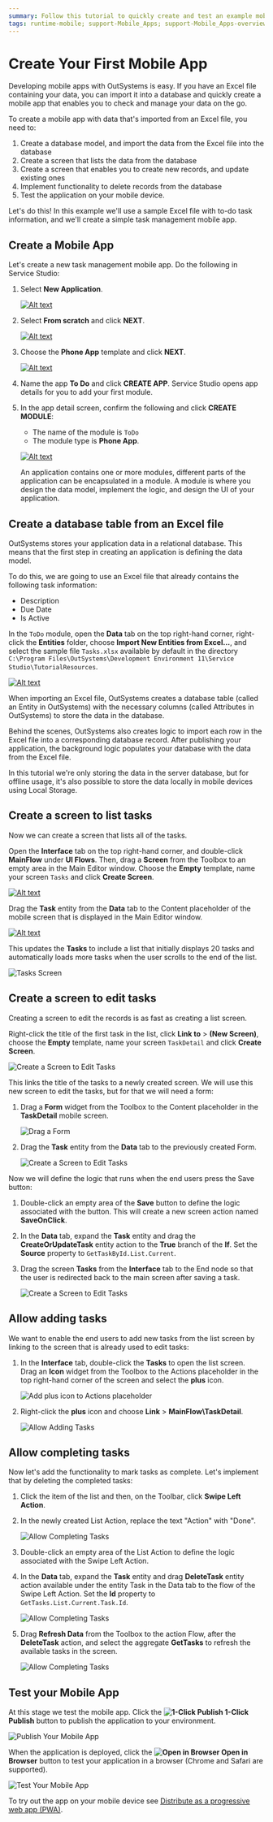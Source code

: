 ```yaml
---
summary: Follow this tutorial to quickly create and test an example mobile app to manage tasks.
tags: runtime-mobile; support-Mobile_Apps; support-Mobile_Apps-overview
---
```


# Create Your First Mobile App

Developing mobile apps with OutSystems is easy. If you have an Excel file containing your data, you can import it into a database and quickly create a mobile app that enables you to check and manage your data on the go.

To create a mobile app with data that's imported from an Excel file, you need to:

1. Create a database model, and import the data from the Excel file into the database
2. Create a screen that lists the data from the database
3. Create a screen that enables you to create new records, and update existing ones
4. Implement functionality to delete records from the database
5. Test the application on your mobile device.

Let's do this! In this example we'll use a sample Excel file with to-do task information, and we'll create a simple task management mobile app.

## Create a Mobile App

Let's create a new task management mobile app. Do the following in Service Studio:

1. Select **New Application**.

    [![Alt text](https://raw.githubusercontent.com/OutSystems/docs-product/master/src/getting-started/images/new-app-ss.png)]()

1. Select **From scratch** and click **NEXT**.

    [![Alt text](https://raw.githubusercontent.com/OutSystems/docs-product/master/src/getting-started/images/from-scratch-ss.png)]()


1. Choose the **Phone App** template and click **NEXT**.

    [![Alt text](https://raw.githubusercontent.com/OutSystems/docs-product/master/src/getting-started/images/phone-app-template-ss.png)]()

1. Name the app **To Do** and click **CREATE APP**. Service Studio opens app details for you to add your first module.

1. In the app detail screen, confirm the following and click **CREATE MODULE**:
    
    * The name of the module is `ToDo`
    * The module type is **Phone App**.

    [![Alt text](https://github.com/OutSystems/docs-product/raw/master/src/getting-started/images/new-module-ss.png)]()

    An application contains one or more modules, different parts of the application can be encapsulated in a module. A module is where you design the data model, implement the logic, and design the UI of your application.

## Create a database table from an Excel file

OutSystems stores your application data in a relational database. This means that the first step in creating an application is defining the data model.

To do this, we are going to use an Excel file that already contains the following task information:

* Description
* Due Date
* Is Active

In the `ToDo` module, open the **Data** tab on the top right-hand corner, right-click the **Entities** folder, choose **Import New Entities from Excel...**, and select the sample file `Tasks.xlsx` available by default in the directory `C:\Program Files\OutSystems\Development Environment 11\Service Studio\TutorialResources`.

 [![Alt text](https://github.com/OutSystems/docs-product/raw/master/src/getting-started/images/create-mobile-03.png)]()

When importing an Excel file, OutSystems creates a database table (called an Entity in OutSystems) with the necessary columns (called Attributes in OutSystems) to store the data in the database.

Behind the scenes, OutSystems also creates logic to import each row in the Excel file into a corresponding database record. After publishing your application, the background logic populates your database with the data from the Excel file.

In this tutorial we're only storing the data in the server database, but for offline usage, it's also possible to store the data locally in mobile devices using Local Storage.

## Create a screen to list tasks

Now we can create a screen that lists all of the tasks.

Open the **Interface** tab on the top right-hand corner, and double-click **MainFlow** under **UI Flows**. Then, drag a **Screen** from the Toolbox to an empty area in the Main Editor window. Choose the **Empty** template, name your screen `Tasks` and click **Create Screen**.

[![Alt text](https://github.com/OutSystems/docs-product/raw/master/src/getting-started/images/create-mobile-04.png)]()

Drag the **Task** entity from the **Data** tab to the Content placeholder of the mobile screen that is displayed in the Main Editor window.


[![Alt text](https://github.com/OutSystems/docs-product/raw/master/src/getting-started/images/create-mobile-05.png)]()

This updates the **Tasks** to include a list that initially displays 20 tasks and automatically loads more tasks when the user scrolls to the end of the list.

![Tasks Screen](https://github.com/OutSystems/docs-product/raw/master/src/getting-started/images/create-mobile-06.png)

## Create a screen to edit tasks

Creating a screen to edit the records is as fast as creating a list screen.

Right-click the title of the first task in the list, click **Link to** > **(New Screen)**, choose the **Empty** template, name your screen `TaskDetail` and click **Create Screen**.

![Create a Screen to Edit Tasks](https://github.com/OutSystems/docs-product/raw/master/src/getting-started/images/create-mobile-07.png)

This links the title of the tasks to a newly created screen. We will use this new screen to edit the tasks, but for that we will need a form:

1. Drag a **Form** widget from the Toolbox to the Content placeholder in the **TaskDetail** mobile screen.

    ![Drag a Form](https://github.com/OutSystems/docs-product/raw/master/src/getting-started/images/create-mobile-08.png)

1. Drag the **Task** entity from the **Data** tab to the previously created Form.

    ![Create a Screen to Edit Tasks](https://github.com/OutSystems/docs-product/raw/master/src/getting-started/images/create-mobile-10.png)

Now we will define the logic that runs when the end users press the Save button:

1. Double-click an empty area of the **Save** button to define the logic associated with the button. This will create a new screen action named **SaveOnClick**.

1. In the **Data** tab, expand the **Task** entity and drag the **CreateOrUpdateTask** entity action to the **True** branch of the **If**. Set the **Source** property to `GetTaskById.List.Current`.

1. Drag the screen **Tasks** from the **Interface** tab to the End node so that the user is redirected back to the main screen after saving a task. 

    ![Create a Screen to Edit Tasks](https://github.com/OutSystems/docs-product/raw/master/src/getting-started/images/create-mobile-11.png)

## Allow adding tasks

We want to enable the end users to add new tasks from the list screen by linking to the screen that is already used to edit tasks:

1. In the **Interface** tab, double-click the **Tasks** to open the list screen.  
Drag an **Icon** widget from the Toolbox to the Actions placeholder in the top right-hand corner of the screen and select the **plus** icon.

    ![Add plus icon to Actions placeholder](https://github.com/OutSystems/docs-product/raw/master/src/getting-started/images/create-mobile-12.png)

1. Right-click the **plus** icon and choose **Link** > **MainFlow\TaskDetail**.

    ![Allow Adding Tasks](https://github.com/OutSystems/docs-product/raw/master/src/getting-started/images/create-mobile-12.png)

## Allow completing tasks

Now let's add the functionality to mark tasks as complete. Let's implement that by deleting the completed tasks:

1. Click the item of the list and then, on the Toolbar, click **Swipe Left Action**.

1. In the newly created List Action, replace the text "Action" with "Done".

    ![Allow Completing Tasks](https://github.com/OutSystems/docs-product/raw/master/src/getting-started/images/create-mobile-13.png)

1. Double-click an empty area of the List Action to define the logic associated with the Swipe Left Action.

1. In the **Data** tab, expand the **Task** entity and drag **DeleteTask** entity action  available under the entity Task in the Data tab to the flow of the Swipe Left Action. Set the **Id** property  to `GetTasks.List.Current.Task.Id`.

    ![Allow Completing Tasks](images/create-mobile-15.png)

1. Drag **Refresh Data** from the Toolbox to the action Flow, after the **DeleteTask** action, and select the aggregate **GetTasks** to refresh the available tasks in the screen.

    ![Allow Completing Tasks](https://github.com/OutSystems/docs-product/raw/master/src/getting-started/images/create-mobile-15.png)

## Test your Mobile App

At this stage we test the mobile app. Click the **![1-Click Publish](../shared/icons-service-studio/publish.png) 1-Click Publish** button to publish the application to your environment.

![Publish Your Mobile App](https://github.com/OutSystems/docs-product/raw/master/src/getting-started/images/create-mobile-16.png)

When the application is deployed, click the **![Open in Browser](https://github.com/OutSystems/docs-product/raw/master/src/getting-started/images/create-mobile-17.png) Open in Browser** button to test your application in a browser (Chrome and Safari are supported).

![Test Your Mobile App](https://github.com/OutSystems/docs-product/raw/master/src/getting-started/images/create-mobile-18.png)

To try out the app on your mobile device see [Distribute as a progressive web app (PWA)](https://github.com/OutSystems/docs-product/blob/master/src/deliver-mobile/distribute-pwa/intro.md).
